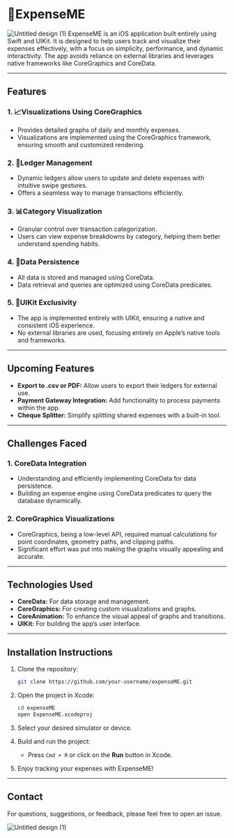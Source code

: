 # 💸ExpenseME
![Untitled design (1)](https://github.com/user-attachments/assets/4b460404-797d-49d3-9c30-3878751a1926)
ExpenseME is an iOS application built entirely using Swift and UIKit. It is designed to help users track and visualize their expenses effectively, with a focus on simplicity, performance, and dynamic interactivity. The app avoids reliance on external libraries and leverages native frameworks like CoreGraphics and CoreData.

---

## Features

### 1. 📈Visualizations Using CoreGraphics
- Provides detailed graphs of daily and monthly expenses.
- Visualizations are implemented using the CoreGraphics framework, ensuring smooth and customized rendering.

### 2. 🧾Ledger Management
- Dynamic ledgers allow users to update and delete expenses with intuitive swipe gestures.
- Offers a seamless way to manage transactions efficiently.

### 3. 📊Category Visualization
- Granular control over transaction categorization.
- Users can view expense breakdowns by category, helping them better understand spending habits.

### 4. 💽Data Persistence
- All data is stored and managed using CoreData.
- Data retrieval and queries are optimized using CoreData predicates.

### 5. 📱UIKit Exclusivity
- The app is implemented entirely with UIKit, ensuring a native and consistent iOS experience.
- No external libraries are used, focusing entirely on Apple’s native tools and frameworks.

---

## Upcoming Features

- **Export to .csv or PDF:** Allow users to export their ledgers for external use.
- **Payment Gateway Integration:** Add functionality to process payments within the app.
- **Cheque Splitter:** Simplify splitting shared expenses with a built-in tool.

---

## Challenges Faced

### 1. CoreData Integration
- Understanding and efficiently implementing CoreData for data persistence.
- Building an expense engine using CoreData predicates to query the database dynamically.

### 2. CoreGraphics Visualizations
- CoreGraphics, being a low-level API, required manual calculations for point coordinates, geometry paths, and clipping paths.
- Significant effort was put into making the graphs visually appealing and accurate.

---

## Technologies Used

- **CoreData:** For data storage and management.
- **CoreGraphics:** For creating custom visualizations and graphs.
- **CoreAnimation:** To enhance the visual appeal of graphs and transitions.
- **UIKit:** For building the app’s user interface.

---

## Installation Instructions

1. Clone the repository:
   ```bash
   git clone https://github.com/your-username/expenseME.git
   ```

2. Open the project in Xcode:
   ```bash
   cd expenseME
   open ExpenseME.xcodeproj
   ```

3. Select your desired simulator or device.

4. Build and run the project:
   - Press `Cmd + R` or click on the **Run** button in Xcode.

5. Enjoy tracking your expenses with ExpenseME!

---

## Contact
For questions, suggestions, or feedback, please feel free to open an issue.


![Untitled design (1)](https://github.com/user-attachments/assets/4b460404-797d-49d3-9c30-3878751a1926)

